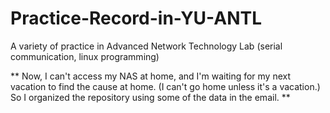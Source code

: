 # Practice-Record-in-YU-ANTL
A variety of practice in Advanced Network Technology Lab (serial communication, linux programming)

** Now, I can't access my NAS at home, and I'm waiting for my next vacation to find the cause at home. (I can't go home unless it's a vacation.) So I organized the repository using some of the data in the email. **
